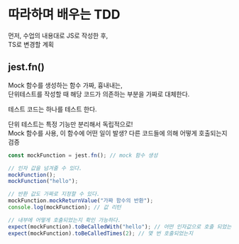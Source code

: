 # 따라하며 배우는 TDD

먼저, 수업의 내용대로 JS로 작성한 후, \
TS로 변경할 계획

## jest.fn()

Mock 함수를 생성하는 함수 가짜, 흉내내는, \
단위테스트를 작성할 때 해당 코드가 의존하는 부분을 가짜로 대체한다.

테스트 코드는 하나를 테스트 한다.

단위 테스트는 특정 기능만 분리해서 독립적으로! \
Mock 함수를 사용, 이 함수에 어떤 일이 발생? 다른 코드들에 의해 어떻게 호출되는지 검증

```js
const mockFunction = jest.fn(); // mock 함수 생성

// 인자 값을 넘겨줄 수 있다.
mockFunction();
mockFunction("hello");

// 반환 값도 가짜로 지정할 수 있다.
mockFunction.mockReturnValue("가짜 함수의 반환");
console.log(mockFunction); // 값 리턴

// 내부에 어떻게 호출되었는지 확인 가능하다.
expect(mockFunction).toBeCalledWith("hello"); // 어떤 인자값으로 호출 되었는지
expect(mockFunction).toBeCalledTimes(2); // 몇 번 호출되었는지
```
